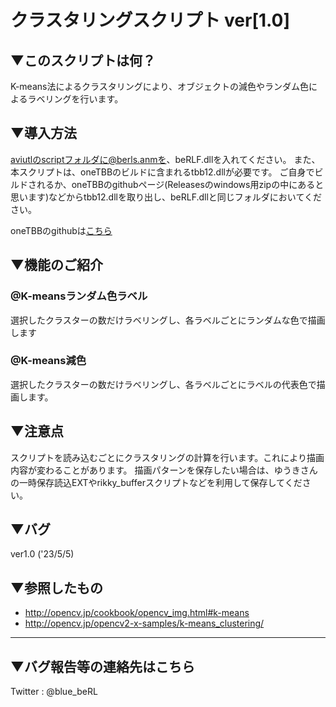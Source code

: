 # クラスタリングスクリプト ver[1.0]

## ▼このスクリプトは何？
K-means法によるクラスタリングにより、オブジェクトの減色やランダム色によるラベリングを行います。

## ▼導入方法
aviutlのscriptフォルダに@berls.anmを、beRLF.dllを入れてください。
また、本スクリプトは、oneTBBのビルドに含まれるtbb12.dllが必要です。
ご自身でビルドされるか、oneTBBのgithubページ(Releasesのwindows用zipの中にあると思います)などからtbb12.dllを取り出し、beRLF.dllと同じフォルダにおいてください。

oneTBBのgithubは[こちら](https://github.com/oneapi-src/oneTBB)

## ▼機能のご紹介
### @K-meansランダム色ラベル
選択したクラスターの数だけラベリングし、各ラベルごとにランダムな色で描画します

### @K-means減色
選択したクラスターの数だけラベリングし、各ラベルごとにラベルの代表色で描画します。

## ▼注意点
スクリプトを読み込むごとにクラスタリングの計算を行います。これにより描画内容が変わることがあります。
描画パターンを保存したい場合は、ゆうきさんの一時保存読込EXTやrikky_bufferスクリプトなどを利用して保存してください。

## ▼バグ
ver1.0 ('23/5/5)

## ▼参照したもの
- http://opencv.jp/cookbook/opencv_img.html#k-means
- http://opencv.jp/opencv2-x-samples/k-means_clustering/

---
## ▼バグ報告等の連絡先はこちら
Twitter : @blue_beRL
